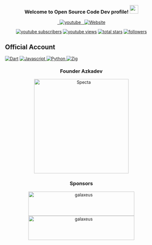 <h3 align="center">
  Welcome to Open Source Code Dev profile!
  <img src="https://media.giphy.com/media/hvRJCLFzcasrR4ia7z/giphy.gif" width="28">
</h3>
 
<!-- Social icons section -->
<p align="center">   
  <a href="https://youtube.com/@OpenSourceDev">
    <img alt="youtube" title="Follow me on Youtube" src="https://img.shields.io/badge/Youtube-%23E4405F.svg?&style=for-the-badge&logo=youtube&logoColor=white"/>
    </a>
  <a href="https://youtube.com/@OpenSourceDev">
    <img alt="Website" title="Follow me on Web" src="https://img.shields.io/badge/Website-%23E4405F.svg?&style=for-the-badge&logo=firefox&logoColor=white"/>
    </a>  
</p>

<p align="center">
  <a href="https://www.youtube.com/@OpenSourceDev?sub_confirmation=1">
    <img alt="youtube subscribers" title="Subscribe to my YouTube channel" src="https://custom-icon-badges.demolab.com/youtube/channel/subscribers/UCo948LlCnktzj3C4w1lLBkA?color=%23E05D44&label=SUBSCRIBE&logo=video&logoColor=white&style=for-the-badge&labelColor=CE4630"/></a>
  <a href="https://www.youtube.com/@OpenSourceDev">
    <img alt="youtube views" title="YouTube views" src="https://custom-icon-badges.demolab.com/youtube/channel/views/UCo948LlCnktzj3C4w1lLBkA?color=%23E1AD0E&logo=video&logoColor=white&style=for-the-badge&labelColor=C79600"/></a> 
  <a href="https://github.com/opensourcecodedev?tab=repositories&sort=stargazers">
    <img alt="total stars" title="Total stars on GitHub" src="https://custom-icon-badges.demolab.com/github/stars/opensourcecodedev?color=55960c&style=for-the-badge&labelColor=488207&logo=star"/></a>
  <a href="https://github.com/opensourcecodedev?tab=followers">
    <img alt="followers" title="Follow me on Github" src="https://custom-icon-badges.demolab.com/github/followers/opensourcecodedev?color=236ad3&labelColor=1155ba&style=for-the-badge&logo=person-add&label=Follow&logoColor=white"/></a>
</p> 

 
## Official Account
[![Dart](https://img.shields.io/badge/dart-%230175C2.svg?style=for-the-badge&logo=dart&logoColor=white)](https://github.com/OpenSourceCodeDart) [![Javascript](https://img.shields.io/badge/Javascript-CB3837?style=for-the-badge&logo=javascript&logoColor=yellow) ](https://github.com/OpenSourceCodeJavascript) [![Python](https://img.shields.io/badge/Python-CB3837?style=for-the-badge&logo=python&logoColor=yellow) ](https://github.com/OpenSourceCodePython) [![Zig](https://img.shields.io/badge/Zig-CB3837?style=for-the-badge&logo=zig&logoColor=black) ](https://github.com/OpenSourceCodeZig) 


<h3 align="center">
  Founder Azkadev
</h3>
<p align="center">
    <a href="https://github.com/azkadev">
        <img
          src="https://telegra.ph/file/e90bdeab8390b8c0d9df2.png"
          alt="Specta"
          width="312"
          height="312"
        >
    </a> 
</p>

<h3 align="center">
  Sponsors
</h3>
<p align="center">
    <a href="https://github.com/galaxeus">
        <img
            src="https://raw.githubusercontent.com/azkadev/azkadev/main/assets/images/powered_galaxeus.png"
            alt="galaxeus"
            width="350"
            height="80"
        >
    </a>
    <a href="https://github.com/galaxeus">
        <img
            src="https://raw.githubusercontent.com/azkadev/azkadev/main/assets/images/powered_galaxeus.png"
            alt="galaxeus"
            width="350"
            height="80"
        >
    </a> 
</p>
